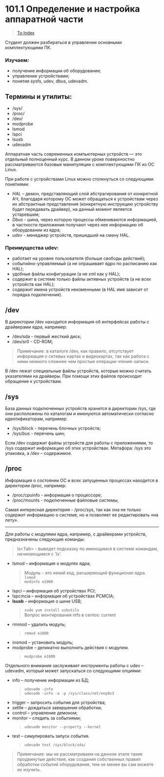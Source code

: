  # 101.1 Определение и настройка аппаратной части
 
 > [To Index](index.md)
 
 Студент должен разбираться в управлении основными комплектующими ПК.

### Изучаем:

-	получение информации об оборудовании;
-	управление устройствами;
-	понятия sysfs, udev, dbus, udevadm.

## Термины и утилиты:

-	/sys/
-	/proc/
-	/dev/
-	modprobe
-	lsmod
-	lspci
-	lsusb
-	udevadm

Аппаратная часть современных компьютерных устройств — это отдельный полноценный курс. В данном уроке поверхностно рассматриваются базовые манипуляции с комплектующими ПК из ОС Linux.

При работе с устройствами Linux можно столкнуться со следующими понятиями:

-	*HAL* – демон, представляющий слой абстрагирования от конкретной АЧ, благодаря которому ОС может обращаться к устройствам через их абстрактные представления (конкретную инструкцию устройству будет передавать драйвер), на данный момент является устаревшим;
-	*Dbus* - шина, через которую процессы обмениваются информацией, в частности  приложения получают через нее информацию об оборудовании из ядра;
-	*udev* - менеджер устройств, пришедший на смену HAL.

### Преимущества udev:

-	работает на уровне пользователя (больше свободы действий);
-	событийно-управляемый (а не опрашивает ядро по расписанию как HAL);
-	удобные файлы конфигурации (а не xml как у HAL);
-	содержит в системе только файлы активных устройств (а не всех устройств как HAL);
-	содержит имена устройств неизменными (в HAL имя зависит от порядка подключения).

## /dev

В директории /dev находится информация об интерфейсах работы с драйверами ядра, например:

- /dev/sda	 - первый жесткий диск;
- /dev/sr0	 - CD-ROM;

> Примечание: в каталоге /dev, как правило, отсутствует информация о сетевых картах и видеокартах, так как работа с ними немного сложнее чем простые операции чтения-записи.

В /dev лежат специальные файлы устройств, которые можно считать указателями на драйверы. При помощи этих файлов происходит обращение к устройствам.

## /sys

База данных подключенных устройств хранится в директории /sys, где они расположены по каталогам и именуются автоматически согласно идентификаторам, например:

- /sys/block - перечень блочных устройств;
- /sys/bus	 - перечень шин;

Если /dev содержит файлы устройств для работы с приложениями, то /sys содержит информацию об этих устройствах. Метафора: /sys это упаковка, а /dev – содержимое.

## /proc

Информация о состоянии ОС и всех запущенных процессах находится в директории /proc, например:

- /proc/cpuinfo - информация о процессоре;
- /proc/mounts - подключенные файловые системы;

Самая интересная директория - /proc/sys, так как она не только содержит информацию о системе, но и позволяет ее редактировать «на лету».

---

Для работы с модулями ядра, например, с драйверами устройств, предназначены следующие команды:

> ls\<Tab\> - выведет подсказку по имеющимся в системе командам, начинающимся с 'ls'.

-	lsmod – информация о модулях ядра;
	> Модуль - это некий код, расширяющий функционал ядра.  
	> `lsmod`  
	> `modinfo e1000`	
-	lspci – информация об устройствах PCI;
-	lspcmciа – информация об устройствах PCMCIA;
-	**lsusb** – информация о шине USB;
	> `sudo yum install usbutils`  
	> Вопрос монтирования ntfs в centos: current
-	rmmod – удалить модуль;
	> `rmmod e1000`
-	insmod – установить модуль;
-	modprobe – деликатно выполнить действия с модулем.
	> `modprobe e1000`

Отдельного внимания заслуживает инструменты работы с udev – udevadm, который может запускаться со следующими опциями:

-	info – получение информации из БД;
	> `udevadm -info`  
	> `udevadm -info -a -p /sys/class/net/enp0s3`
-	trigger	– запросить события для устройства;
-	settle	– дождаться завершения обработки;
-	control – управление демоном;
-	monitor – следить за событиями;
	> `udevadm monitor --property --kernel`
-	test – симулировать запуск события.
	> `udevadm test /sys/block/sda/`
> Примечание: мы не рассматриваем на данном этапе такие продвинутые действия, как создания собственных правил обработки событий оборудования, тем не менее вы сам можете их изучить.
